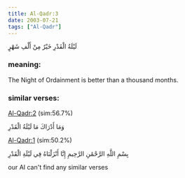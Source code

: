 ```yaml
---
title: Al-Qadr:3
date: 2003-07-21
tags: ["Al-Qadr"]
---
```

لَيْلَةُ الْقَدْرِ خَيْرٌ مِنْ أَلْفِ شَهْرٍ
### meaning: 
The Night of Ordainment is better than a thousand months.
### similar verses: 

[Al-Qadr:2](/97/2) (sim:56.7%)

وَمَا أَدْرَاكَ مَا لَيْلَةُ الْقَدْرِ

[Al-Qadr:1](/97/1) (sim:50.2%)

بِسْمِ اللَّهِ الرَّحْمَٰنِ الرَّحِيمِ إِنَّا أَنْزَلْنَاهُ فِي لَيْلَةِ الْقَدْرِ

our AI can't find any similar verses



